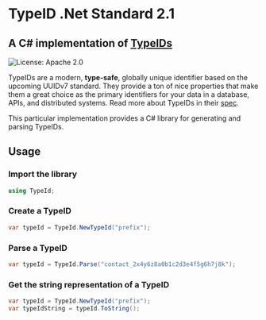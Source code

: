 # TypeID .Net Standard 2.1

## A C# implementation of [TypeIDs](https://github.com/jetpack-io/typeid)

![License: Apache 2.0](https://img.shields.io/github/license/jetpack-io/typeid-go)

TypeIDs are a modern, **type-safe**, globally unique identifier based on the upcoming
UUIDv7 standard. They provide a ton of nice properties that make them a great choice
as the primary identifiers for your data in a database, APIs, and distributed systems.
Read more about TypeIDs in their [spec](https://github.com/jetpack-io/typeid).

This particular implementation provides a C# library for generating and parsing TypeIDs.

## Usage

### Import the library

```csharp
using TypeId;
```

### Create a TypeID

```csharp
var typeId = TypeId.NewTypeId("prefix");
```

### Parse a TypeID

```csharp
var typeId = TypeId.Parse("contact_2x4y6z8a0b1c2d3e4f5g6h7j8k");
```

### Get the string representation of a TypeID

```csharp
var typeId = TypeId.NewTypeId("prefix");
var typeIdString = typeId.ToString();
```
